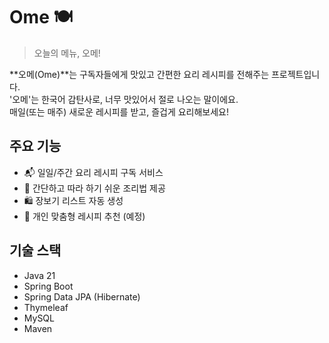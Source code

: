 # Ome 🍽️

> 오늘의 메뉴, 오메!

**오메(Ome)**는 구독자들에게 맛있고 간편한 요리 레시피를 전해주는 프로젝트입니다.  
'오메'는 한국어 감탄사로, 너무 맛있어서 절로 나오는 말이에요.  
매일(또는 매주) 새로운 레시피를 받고, 즐겁게 요리해보세요!

## 주요 기능
- 📬 일일/주간 요리 레시피 구독 서비스
- 🍱 간단하고 따라 하기 쉬운 조리법 제공
- 🛍️ 장보기 리스트 자동 생성
- 💌 개인 맞춤형 레시피 추천 (예정)

## 기술 스택
- Java 21
- Spring Boot
- Spring Data JPA (Hibernate)
- Thymeleaf
- MySQL
- Maven
